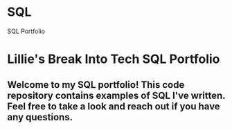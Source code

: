 # SQL
SQL Portfolio


# Lillie's Break Into Tech SQL Portfolio
## Welcome to my SQL portfolio! This code repository contains examples of SQL I've written. Feel free to take a look and reach out if you have any questions.
